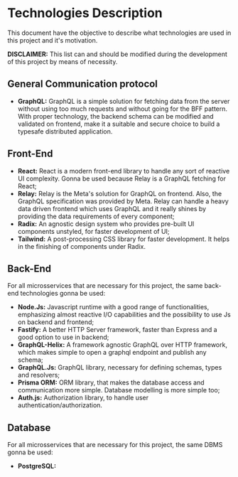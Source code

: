 # Technologies Description

This document have the objective to describe what technologies are used in this project and it's motivation.

**DISCLAIMER:** This list can and should be modified during the development of this project by means of necessity.

## General Communication protocol

- **GraphQL:** GraphQL is a simple solution for fetching data from the server without using too much requests and without going for the BFF pattern. With proper technology, the backend schema can be modified and validated on frontend, make it a suitable and secure choice to build a typesafe distributed application.

## Front-End

- **React:** React is a modern front-end library to handle any sort of reactive UI complexity. Gonna be used because Relay is a GraphQL fetching for React;
- **Relay:** Relay is the Meta's solution for GraphQL on frontend. Also, the GraphQL specification was provided by Meta. Relay can handle a heavy data driven frontend which uses GraphQL and it really shines by providing the data requirements of every component;
- **Radix:** An agnostic design system who provides pre-built UI components unstyled, for faster development of UI;
- **Tailwind:** A post-processing CSS library for faster development. It helps in the finishing of components under Radix.

## Back-End

For all microsservices that are necessary for this project, the same back-end technologies gonna be used:

- **Node.Js:** Javascript runtime with a good range of functionalities, emphasizing almost reactive I/O capabilities and the possibility to use Js on backend and frontend;
- **Fastify:** A better HTTP Server framework, faster than Express and a good option to use in backend;
- **GraphQL-Helix:** A framework agnostic GraphQL over HTTP framework, which makes simple to open a graphql endpoint and publish any schema;
- **GraphQL.Js:** GraphQL library, necessary for defining schemas, types and resolvers;
- **Prisma ORM:** ORM library, that makes the database access and communication more simple. Database modelling is more simple too;
- **Auth.js:** Authorization library, to handle user authentication/authorization.

## Database

For all microsservices that are necessary for this project, the same DBMS gonna be used:

- **PostgreSQL:**
